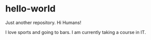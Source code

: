 # hello-world
Just another repository.
Hi Humans!

I love sports and going to bars.
I am currently taking a course in IT.
